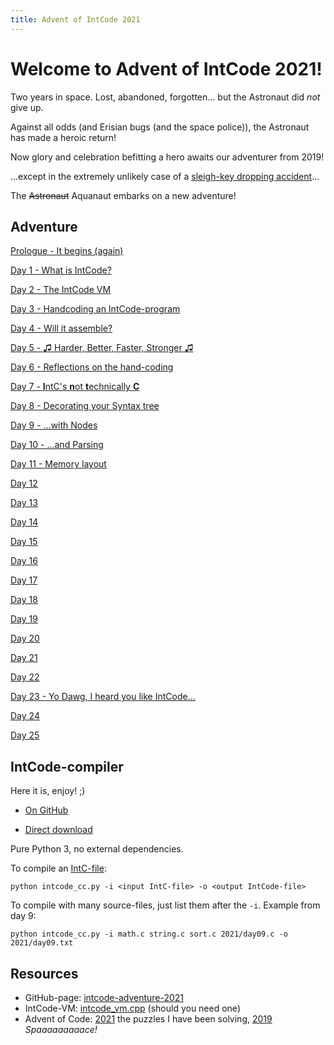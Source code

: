 ```yaml
---
title: Advent of IntCode 2021
---
```


# Welcome to Advent of IntCode 2021!

Two years in space. Lost, abandoned, forgotten... but the Astronaut did *not* give up.

Against all odds (and Erisian bugs (and the space police)), the Astronaut has made a heroic return!

Now glory and celebration befitting a hero awaits our adventurer from 2019!

...except in the extremely unlikely case of a [sleigh-key dropping accident](https://adventofcode.com/2021/day/1)...

The ~~Astronaut~~ Aquanaut embarks on a new adventure!

## Adventure

[Prologue - It begins (again)](prologue.md)

[Day 1 - What is IntCode?](day01.md)

[Day 2 - The IntCode VM](day02.md)

[Day 3 - Handcoding an IntCode-program](day03.md)

[Day 4 - Will it assemble?](day04.md)

[Day 5 - &#9835; Harder, Better, Faster, Stronger &#9835;](day05.md)

[Day 6 - Reflections on the hand-coding](day06.md)

[Day 7 - **I**ntC's **n**ot **t**echnically **C**](day07.md)

[Day 8 - Decorating your Syntax tree](day08.md)

[Day 9 - ...with Nodes](day09.md)

[Day 10 - ...and Parsing](day10.md)

[Day 11 - Memory layout](day11.md)

[Day 12](day12.md)

[Day 13](day13.md)

[Day 14](day14.md)

[Day 15](day15.md)

[Day 16](day16.md)

[Day 17](day17.md)

[Day 18](day18.md)

[Day 19](day19.md)

[Day 20](day20.md)

[Day 21](day21.md)

[Day 22](day22.md)

[Day 23 - Yo Dawg, I heard you like IntCode...](day23.md)

[Day 24](day24.md)

[Day 25](day25.md)


## IntCode-compiler

Here it is, enjoy! ;)

- [On GitHub](https://github.com/relativisticturtle/intcode-adventure-2021/blob/main/intcode_cc.py)

- [Direct download](intcode_cc.py)

Pure Python 3, no external dependencies.

To compile an [IntC-file](day07.md):

```
python intcode_cc.py -i <input IntC-file> -o <output IntCode-file>
```

To compile with many source-files, just list them after the `-i`. Example from day 9:

```
python intcode_cc.py -i math.c string.c sort.c 2021/day09.c -o 2021/day09.txt
```


## Resources

- GitHub-page: [intcode-adventure-2021](https://github.com/relativisticturtle/intcode-adventure-2021)
- IntCode-VM: [intcode_vm.cpp](intcode_vm.cpp) (should you need one)
- Advent of Code: [2021](https://adventofcode.com/2021) the puzzles I have been solving, [2019](https://adventofcode.com/2019) *Spaaaaaaaaace!*
